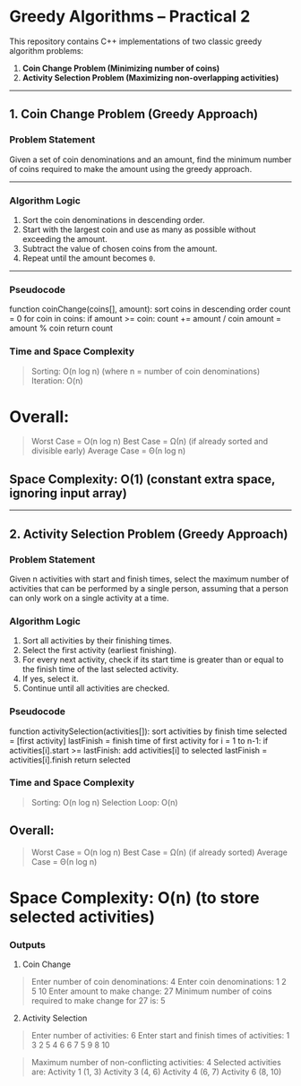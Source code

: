 # Greedy Algorithms – Practical 2

This repository contains C++ implementations of two classic greedy algorithm problems:

1. **Coin Change Problem (Minimizing number of coins)**
2. **Activity Selection Problem (Maximizing non-overlapping activities)**

---

## 1. Coin Change Problem (Greedy Approach)

### Problem Statement
Given a set of coin denominations and an amount, find the minimum number of coins required to make the amount using the greedy approach.

---

### Algorithm Logic
1. Sort the coin denominations in descending order.  
2. Start with the largest coin and use as many as possible without exceeding the amount.  
3. Subtract the value of chosen coins from the amount.  
4. Repeat until the amount becomes `0`.

---

### Pseudocode

function coinChange(coins[], amount):
    sort coins in descending order
    count = 0
    for coin in coins:
        if amount >= coin:
            count += amount / coin
            amount = amount % coin
    return count

### Time and Space Complexity
> Sorting: O(n log n) (where n = number of coin denominations)
> Iteration: O(n)

# Overall:
> Worst Case = O(n log n)
> Best Case = Ω(n) (if already sorted and divisible early)
> Average Case = Θ(n log n)

## Space Complexity: O(1) (constant extra space, ignoring input array)

---

## 2. Activity Selection Problem (Greedy Approach)
### Problem Statement
Given n activities with start and finish times, select the maximum number of activities that can be performed by a single person, assuming that a person can only work on a single activity at a time.

### Algorithm Logic
1. Sort all activities by their finishing times.
2. Select the first activity (earliest finishing).
3. For every next activity, check if its start time is greater than or equal to the finish time of the last selected activity.
4. If yes, select it.
5. Continue until all activities are checked.

### Pseudocode

function activitySelection(activities[]):
    sort activities by finish time
    selected = [first activity]
    lastFinish = finish time of first activity
    for i = 1 to n-1:
        if activities[i].start >= lastFinish:
            add activities[i] to selected
            lastFinish = activities[i].finish
    return selected


### Time and Space Complexity
> Sorting: O(n log n)
> Selection Loop: O(n)

## Overall:
> Worst Case = O(n log n)
> Best Case = Ω(n) (if already sorted)
> Average Case = Θ(n log n)

# Space Complexity: O(n) (to store selected activities)

### Outputs
1. Coin Change
> Enter number of coin denominations: 4
> Enter coin denominations: 1 2 5 10
> Enter amount to make change: 27
> Minimum number of coins required to make change for 27 is: 5

2. Activity Selection
> Enter number of activities: 6
> Enter start and finish times of activities:
1 3
2 5
4 6
6 7
5 9
8 10

> Maximum number of non-conflicting activities: 4
> Selected activities are:
> Activity 1 (1, 3)
> Activity 3 (4, 6)
> Activity 4 (6, 7)
> Activity 6 (8, 10)